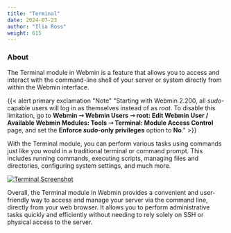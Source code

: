 ```yaml
---
title: "Terminal"
date: 2024-07-23
author: "Ilia Ross"
weight: 615
---
```


### About

The Terminal module in Webmin is a feature that allows you to access and interact with the command-line shell of your server or system directly from within the Webmin interface.

{{< alert primary exclamation "Note" "Starting with Webmin 2.200, all _sudo_-capable users will log in as themselves instead of as _root_. To disable this limitation, go to **Webmin ⇾ Webmin Users ⇾ root: Edit Webmin User / Available Webmin Modules: Tools ⇾ Terminal: Module Access Control** page, and set the **Enforce _sudo_-only privileges** option to **No**." >}}

With the Terminal module, you can perform various tasks using commands just like you would in a traditional terminal or command prompt. This includes running commands, executing scripts, managing files and directories, configuring system settings, and much more.

[![](/images/docs/screenshots/modules/light/terminal.png "Terminal Screenshot")](/images/docs/screenshots/modules/light/terminal.png)

Overall, the Terminal module in Webmin provides a convenient and user-friendly way to access and manage your server via the command line, directly from your web browser. It allows you to perform administrative tasks quickly and efficiently without needing to rely solely on SSH or physical access to the server.
